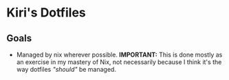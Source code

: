 # Kiri's Dotfiles

## Goals

- Managed by nix wherever possible. **IMPORTANT:** This is done mostly as an exercise in my mastery of Nix, not necessarily because I think it's the way dotfiles *"should"* be managed.

